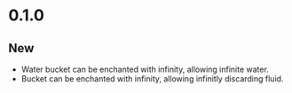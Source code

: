 # 0.1.0
## New
- Water bucket can be enchanted with infinity, allowing infinite water.
- Bucket can be enchanted with infinity, allowing infinitly discarding fluid.